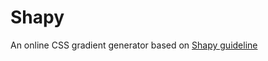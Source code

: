 # Shapy

An online CSS gradient generator based on [Shapy guideline](https://github.com/vicbergquist/shapy)
